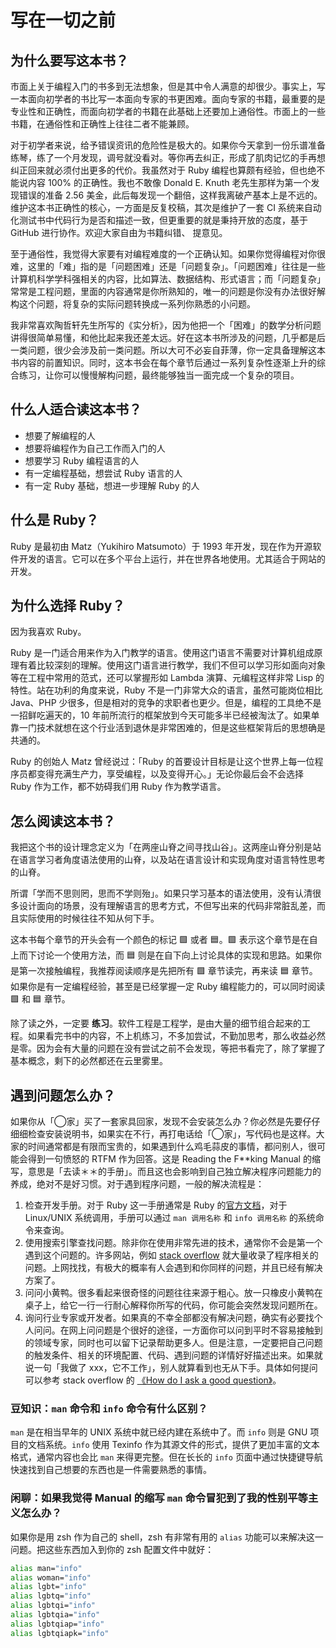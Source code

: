 # 写在一切之前

## 为什么要写这本书？

市面上关于编程入门的书多到无法想象，但是其中令人满意的却很少。事实上，写一本面向初学者的书比写一本面向专家的书更困难。面向专家的书籍，最重要的是专业性和正确性，而面向初学者的书籍在此基础上还要加上通俗性。市面上的一些书籍，在通俗性和正确性上往往二者不能兼顾。

对于初学者来说，给予错误资讯的危险性是极大的。如果你今天拿到一份乐谱准备练琴，练了一个月发现，调号就没看对。等你再去纠正，形成了肌肉记忆的手再想纠正回来就必须付出更多的代价。我虽然对于 Ruby 编程也算颇有经验，但也绝不能说内容 100% 的正确性。我也不敢像 Donald E. Knuth 老先生那样为第一个发现错误的准备 2.56 美金，此后每发现一个翻倍，这样我离破产基本上是不远的。维护这本书正确性的核心，一方面是反复校稿，其次是维护了一套 CI 系统来自动化测试书中代码行为是否和描述一致，但更重要的就是秉持开放的态度，基于 GitHub 进行协作。欢迎大家自由为书籍纠错、 提意见。

至于通俗性，我觉得大家要有对编程难度的一个正确认知。如果你觉得编程对你很难，这里的「难」指的是「问题困难」还是「问题复杂」。「问题困难」往往是一些计算机科学学科强相关的内容，比如算法、数据结构、形式语言；而「问题复杂」常常是工程问题，里面的内容通常是你所熟知的，唯一的问题是你没有办法很好解构这个问题，将复杂的实际问题转换成一系列你熟悉的小问题。

我非常喜欢陶哲轩先生所写的《实分析》，因为他把一个「困难」的数学分析问题讲得很简单易懂，和他比起来我还差太远。好在这本书所涉及的问题，几乎都是后一类问题，很少会涉及前一类问题。所以大可不必妄自菲薄，你一定具备理解这本书内容的前置知识。同时，这本书会在每个章节后通过一系列复杂性逐渐上升的综合练习，让你可以慢慢解构问题，最终能够独当一面完成一个复杂的项目。

## 什么人适合读这本书？

- 想要了解编程的人
- 想要将编程作为自己工作而入门的人
- 想要学习 Ruby 编程语言的人
- 有一定编程基础，想尝试 Ruby 语言的人
- 有一定 Ruby 基础，想进一步理解 Ruby 的人

## 什么是 Ruby？

Ruby 是最初由 Matz（Yukihiro Matsumoto）于 1993 年开发，现在作为开源软件开发的语言。它可以在多个平台上运行，并在世界各地使用。尤其适合于网站的开发。

## 为什么选择 Ruby？

因为我喜欢 Ruby。

Ruby 是一门适合用来作为入门教学的语言。使用这门语言不需要对计算机组成原理有着比较深刻的理解。使用这门语言进行教学，我们不但可以学习形如面向对象等在工程中常用的范式，还可以掌握形如 Lambda 演算、元编程这样非常 Lisp 的特性。站在功利的角度来说，Ruby 不是一门非常大众的语言，虽然可能岗位相比 Java、PHP 少很多，但是相对的竞争的求职者也更少。但是，编程的工具绝不是一招鲜吃遍天的，10 年前所流行的框架放到今天可能多半已经被淘汰了。如果单靠一门技术就想在这个行业活到退休是非常困难的，但是这些框架背后的思想确是共通的。

Ruby 的创始人 Matz 曾经说过：「Ruby 的首要设计目标是让这个世界上每一位程序员都变得充满生产力，享受编程，以及变得开心。」无论你最后会不会选择 Ruby 作为工作，都不妨碍我们用 Ruby 作为教学语言。

## 怎么阅读这本书？

我把这个书的设计理念定义为「在两座山脊之间寻找山谷」。这两座山脊分别是站在语言学习者角度语法使用的山脊，以及站在语言设计和实现角度对语言特性思考的山脊。

所谓「学而不思则罔，思而不学则殆」。如果只学习基本的语法使用，没有认清很多设计面向的场景，没有理解语言的思考方式，不但写出来的代码非常脏乱差，而且实际使用的时候往往不知从何下手。

这本书每个章节的开头会有一个颜色的标记 🟩 或者 🟦。🟩 表示这个章节是在自上而下讨论一个使用方法，而 🟦 则是在自下向上讨论具体的实现和思路。如果你是第一次接触编程，我推荐阅读顺序是先把所有 🟩 章节读完，再来读 🟦 章节。如果你是有一定编程经验，甚至是已经掌握一定 Ruby 编程能力的，可以同时阅读 🟩 和 🟦 章节。

除了读之外，一定要 **练习**。软件工程是工程学，是由大量的细节组合起来的工程。如果看完书中的内容，不上机练习，不多加尝试，不勤加思考，那么收益必然是零。因为会有大量的问题在没有尝试之前不会发现，等把书看完了，除了掌握了基本概念，剩下的必然都还在云里雾里。

## 遇到问题怎么办？

如果你从「◯家」买了一套家具回家，发现不会安装怎么办？你必然是先要仔仔细细检查安装说明书，如果实在不行，再打电话给「◯家」，写代码也是这样。大家的时间通常都是有限而宝贵的，如果遇到什么鸡毛蒜皮的事情，都问别人，很可能会得到一句愤怒的 RTFM 作为回答。这是 Reading the F**king Manual 的缩写，意思是「去读＊＊的手册」。而且这也会影响到自己独立解决程序问题能力的养成，绝对不是好习惯。对于遇到程序问题，一般的解决流程是：

1. 检查开发手册。对于 Ruby 这一手册通常是 Ruby 的[官方文档](https://ruby-doc.org/)，对于 Linux/UNIX 系统调用，手册可以通过 `man 调用名称` 和 `info 调用名称` 的系统命令来查询。
1. 使用搜索引擎查找问题。除非你在使用非常先进的技术，通常你不会是第一个遇到这个问题的。许多网站，例如 [stack overflow](https://stackoverflow.com/) 就大量收录了程序相关的问题。上网找找，有极大的概率有人会遇到和你同样的问题，并且已经有解决方案了。
1. 问问小黄鸭。很多看起来很奇怪的问题往往来源于粗心。放一只橡皮小黄鸭在桌子上，给它一行一行耐心解释你所写的代码，你可能会突然发现问题所在。
1. 询问行业专家或开发者。如果真的不幸全部都没有解决问题，确实有必要找个人问问。在网上问问题是个很好的途径，一方面你可以问到平时不容易接触到的领域专家，同时也可以留下记录帮助更多人。但是注意，一定要把自己问题的触发条件、相关的环境配置、代码、遇到问题的详情好好描述出来。如果就说一句「我做了 xxx，它不工作」，别人就算看到也无从下手。具体如何提问可以参考 stack overflow 的 [《How do I ask a good question》](https://stackoverflow.com/help/how-to-ask)。

### 豆知识：`man` 命令和 `info` 命令有什么区别？

`man` 是在相当早年的 UNIX 系统中就已经内建在系统中了。而 `info` 则是 GNU 项目的文档系统。`info` 使用 Texinfo 作为其源文件的形式，提供了更加丰富的文本格式，通常内容也会比 `man` 来得更完整。但在长长的 `info` 页面中通过快捷键导航快速找到自己想要的东西也是一件需要熟悉的事情。

### 闲聊：如果我觉得 Manual 的缩写 `man` 命令冒犯到了我的性别平等主义怎么办？

如果你是用 zsh 作为自己的 shell，zsh 有非常有用的 `alias` 功能可以来解决这一问题。把这些东西加入到你的 zsh 配置文件中就好：

```zsh
alias man="info"
alias woman="info"
alias lgbt="info"
alias lgbtq="info"
alias lgbtqi="info"
alias lgbtqia="info"
alias lgbtqiap="info"
alias lgbtqiapk="info"
```
